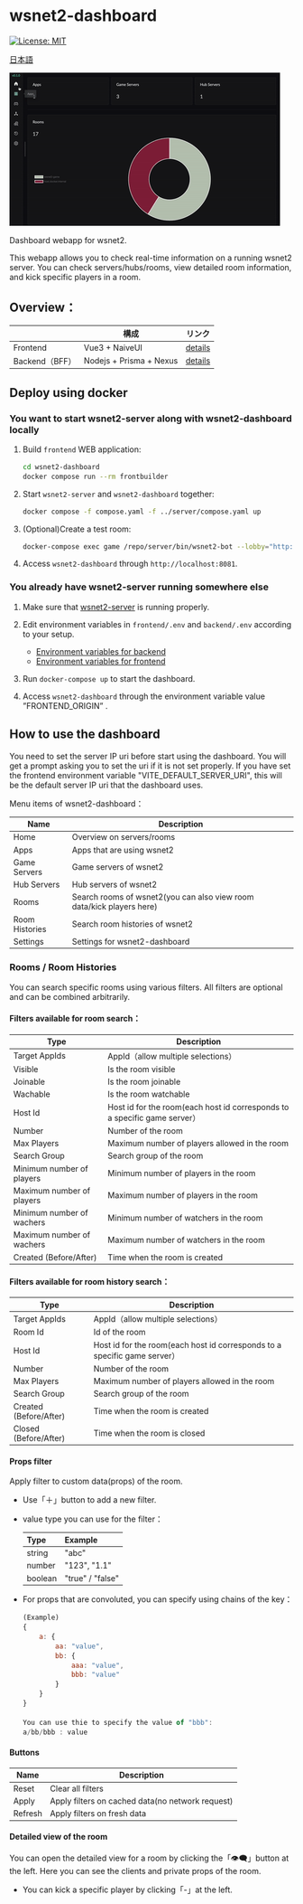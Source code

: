 # wsnet2-dashboard

[![License: MIT](https://img.shields.io/badge/License-MIT-yellow.svg)](https://opensource.org/licenses/MIT)

[日本語](README-ja.md)

![demo](images/demo.gif)

Dashboard webapp for wsnet2.

This webapp allows you to check real-time information on a running wsnet2 server. You can check servers/hubs/rooms, view detailed room information, and kick specific players in a room.

## Overview：

|                | 構成                    | リンク                        |
| -------------- | ----------------------- | ----------------------------- |
| Frontend       | Vue3 + NaiveUI          | [details](frontend/README.md) |
| Backend（BFF） | Nodejs + Prisma + Nexus | [details](backend/README.md)  |

## Deploy using docker

### You want to start wsnet2-server along with wsnet2-dashboard locally

1. Build `frontend` WEB application:
   ```bash
   cd wsnet2-dashboard
   docker compose run --rm frontbuilder
   ```
2. Start `wsnet2-server` and `wsnet2-dashboard` together:
   ```bash
   docker compose -f compose.yaml -f ../server/compose.yaml up
   ```
3. (Optional)Create a test room:
   ```bash
   docker-compose exec game /repo/server/bin/wsnet2-bot --lobby="http://lobby:8080" static 3600
   ```
4. Access `wsnet2-dashboard` through `http://localhost:8081`.

### You already have wsnet2-server running somewhere else

1. Make sure that [wsnet2-server](https://github.jp.klab.com/WSNet/wsnet2/tree/master/server) is running properly.
2. Edit environment variables in `frontend/.env` and `backend/.env` according to your setup.

   - [Environment variables for backend](backend/README.md#%E7%92%B0%E5%A2%83%E5%A4%89%E6%95%B0)
   - [Environment variables for frontend](frontend/README.md#%E7%92%B0%E5%A2%83%E5%A4%89%E6%95%B0)

3. Run `docker-compose up` to start the dashboard.
4. Access `wsnet2-dashboard` through the environment variable value ”FRONTEND_ORIGIN” .

## How to use the dashboard

You need to set the server IP uri before start using the dashboard. You will get a prompt asking you to set the uri if it is not set properly. If you have set the frontend environment variable "VITE_DEFAULT_SERVER_URI", this will be the default server IP uri that the dashboard uses.

Menu items of wsnet2-dashboard：

| Name           | Description                                                           |
| -------------- | --------------------------------------------------------------------- |
| Home           | Overview on servers/rooms                                             |
| Apps           | Apps that are using wsnet2                                            |
| Game Servers   | Game servers of wsnet2                                                |
| Hub Servers    | Hub servers of wsnet2                                                 |
| Rooms          | Search rooms of wsnet2(you can also view room data/kick players here) |
| Room Histories | Search room histories of wsnet2                                       |
| Settings       | Settings for wsnet2-dashboard                                         |

### Rooms / Room Histories

You can search specific rooms using various filters.
All filters are optional and can be combined arbitrarily.

#### Filters available for room search：

| Type                      | Description                                                               |
| ------------------------- | ------------------------------------------------------------------------- |
| Target AppIds             | AppId（allow multiple selections）                                        |
| Visible                   | Is the room visible                                                       |
| Joinable                  | Is the room joinable                                                      |
| Wachable                  | Is the room watchable                                                     |
| Host Id                   | Host id for the room(each host id corresponds to a specific game server） |
| Number                    | Number of the room                                                        |
| Max Players               | Maximum number of players allowed in the room                             |
| Search Group              | Search group of the room                                                  |
| Minimum number of players | Minimum number of players in the room                                     |
| Maximum number of players | Maximum number of players in the room                                     |
| Minimum number of wachers | Minimum number of watchers in the room                                    |
| Maximum number of wachers | Maximum number of watchers in the room                                    |
| Created (Before/After)    | Time when the room is created                                             |

#### Filters available for room history search：

| Type                   | Description                                                               |
| ---------------------- | ------------------------------------------------------------------------- |
| Target AppIds          | AppId（allow multiple selections）                                        |
| Room Id                | Id of the room                                                            |
| Host Id                | Host id for the room(each host id corresponds to a specific game server） |
| Number                 | Number of the room                                                        |
| Max Players            | Maximum number of players allowed in the room                             |
| Search Group           | Search group of the room                                                  |
| Created (Before/After) | Time when the room is created                                             |
| Closed (Before/After)  | Time when the room is closed                                              |

#### Props filter

Apply filter to custom data(props) of the room.

- Use「＋」button to add a new filter.
- value type you can use for the filter：

  | Type    | Example          |
  | ------- | ---------------- |
  | string  | "abc"            |
  | number  | "123", "1.1"     |
  | boolean | "true" / "false" |

- For props that are convoluted, you can specify using chains of the key：

  ```javascript
  (Example)
  {
      a: {
          aa: "value",
          bb: {
              aaa: "value",
              bbb: "value"
          }
      }
  }

  You can use thie to specify the value of "bbb":
  a/bb/bbb : value
  ```

#### Buttons

| Name    | Description                                      |
| ------- | ------------------------------------------------ |
| Reset   | Clear all filters                                |
| Apply   | Apply filters on cached data(no network request) |
| Refresh | Apply filters on fresh data                      |

#### Detailed view of the room

You can open the detailed view for a room by clicking the「👁‍🗨」button at the left.
Here you can see the clients and private props of the room.

- You can kick a specific player by clicking「-」at the left.
